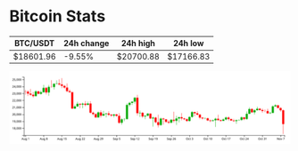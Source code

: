 # Bitcoin Stats

BTC/USDT|24h change|24h high|24h low|
|---|---|---|---|
|$18601.96|-9.55%|$20700.88|$17166.83|

<img src="./chart.svg">

